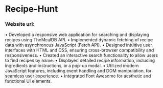 # Recipe-Hunt
### Website url: 
•	Developed a responsive web application for searching and displaying recipes using TheMealDB API.
•	Implemented dynamic fetching of recipe data with asynchronous JavaScript (Fetch API).
•	Designed intuitive user interfaces with HTML and CSS, ensuring cross-browser compatibility and responsiveness.
•	Created an interactive search functionality to allow users to find recipes by name.
•	Displayed detailed recipe information, including ingredients and instructions, in a pop-up modal.
•	Utilized modern JavaScript features, including event handling and DOM manipulation, for seamless user experience.
•	Integrated Font Awesome for aesthetic and functional UI elements.
